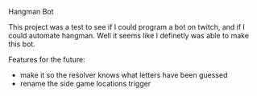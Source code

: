 Hangman Bot

This project was a test to see if I could program a bot on twitch, and if I could automate hangman.
Well it seems like I definetly was able to make this bot.

Features for the future:
- make it so the resolver knows what letters have been guessed
-  rename the side game locations trigger
